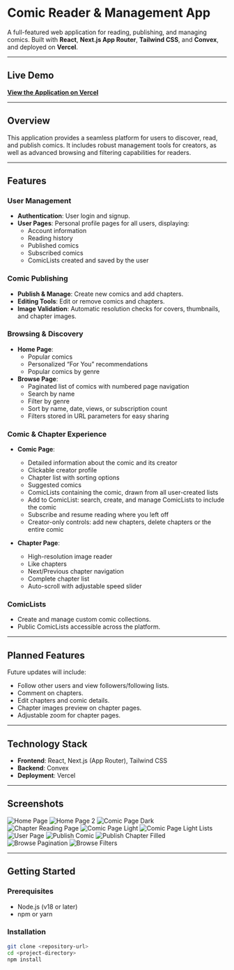 # Comic Reader & Management App

A full-featured web application for reading, publishing, and managing comics. Built with **React**, **Next.js App Router**, **Tailwind CSS**, and **Convex**, and deployed on **Vercel**.

---

## Live Demo

[**View the Application on Vercel**](https://comic-reader-omega.vercel.app/)  

---

## Overview

This application provides a seamless platform for users to discover, read, and publish comics. It includes robust management tools for creators, as well as advanced browsing and filtering capabilities for readers.

---

## Features

### User Management
- **Authentication**: User login and signup.
- **User Pages**: Personal profile pages for all users, displaying:
  - Account information  
  - Reading history  
  - Published comics  
  - Subscribed comics  
  - ComicLists created and saved by the user

### Comic Publishing
- **Publish & Manage**: Create new comics and add chapters.  
- **Editing Tools**: Edit or remove comics and chapters.  
- **Image Validation**: Automatic resolution checks for covers, thumbnails, and chapter images.

### Browsing & Discovery
- **Home Page**:
  - Popular comics  
  - Personalized “For You” recommendations  
  - Popular comics by genre  
- **Browse Page**:
  - Paginated list of comics with numbered page navigation  
  - Search by name  
  - Filter by genre  
  - Sort by name, date, views, or subscription count  
  - Filters stored in URL parameters for easy sharing

### Comic & Chapter Experience
- **Comic Page**:
  - Detailed information about the comic and its creator  
  - Clickable creator profile  
  - Chapter list with sorting options  
  - Suggested comics  
  - ComicLists containing the comic, drawn from all user-created lists  
  - Add to ComicList: search, create, and manage ComicLists to include the comic  
  - Subscribe and resume reading where you left off  
  - Creator-only controls: add new chapters, delete chapters or the entire comic

- **Chapter Page**:
  - High-resolution image reader  
  - Like chapters  
  - Next/Previous chapter navigation  
  - Complete chapter list  
  - Auto-scroll with adjustable speed slider  

### ComicLists
- Create and manage custom comic collections.
- Public ComicLists accessible across the platform.

---

## Planned Features
Future updates will include:
- Follow other users and view followers/following lists.
- Comment on chapters.
- Edit chapters and comic details.
- Chapter images preview on chapter pages.
- Adjustable zoom for chapter pages.

---

## Technology Stack
- **Frontend**: React, Next.js (App Router), Tailwind CSS  
- **Backend**: Convex  
- **Deployment**: Vercel  

---

## Screenshots
![Home Page](/images/home-hero.png)
![Home Page 2](/images/home-category.png)
![Comic Page Dark](/images/comic-page-dark.png)
![Chapter Reading Page](/images/chapter-reading-page.png)
![Comic Page Light](/images/comic-page-light.png)
![Comic Page Light Lists](/images/comic-light-lists.png)
![User Page](/images/user-page.png)
![Publish Comic](/images/publish-comic.png)
![Publish Chapter Filled](/images/publish-chapter-filled.png)
![Browse Pagination](/images/browse-pagination.png)
![Browse Filters](/images/browse-filter.png)

---

## Getting Started

### Prerequisites
- Node.js (v18 or later)
- npm or yarn

### Installation
```bash
git clone <repository-url>
cd <project-directory>
npm install

